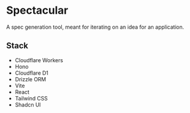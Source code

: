# Spectacular

A spec generation tool, meant for iterating on an idea for an application.


## Stack 

- Cloudflare Workers
- Hono
- Cloudflare D1
- Drizzle ORM
- Vite
- React
- Tailwind CSS
- Shadcn UI

